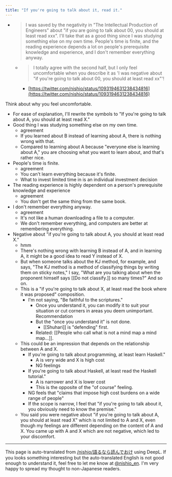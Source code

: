 ```yaml
---
title: "If you're going to talk about it, read it."
---
```


- > I was saved by the negativity in "The Intellectual Production of Engineers" about "if you are going to talk about 00, you should at least read xxx". I'll take that as a good thing since I was studying something else on my own time. People's time is finite, and the reading experience depends a lot on people's prerequisite knowledge and experience, and I don't remember everything anyway.
    - > I totally agree with the second half, but I only feel uncomfortable when you describe it as 'I was negative about "if you're going to talk about 00, you should at least read xx"'!
        - [https://twitter.com/nishio/status/1093194631238434816](https://twitter.com/nishio/status/1093194631238434816)

Think about why you feel uncomfortable.
- For ease of explanation, I'll rewrite the symbols to "If you're going to talk about A, you should at least read X."
- Good thing I was studying something else on my own time.
    - agreement
    - If you learned about B instead of learning about A, there is nothing wrong with that.
    - Compared to learning about A because "everyone else is learning about A," you are choosing what you want to learn about, and that's rather nice.
- People's time is finite.
    - agreement
    - You can't learn everything because it's finite.
    - What to invest limited time in is an individual investment decision
- The reading experience is highly dependent on a person's prerequisite knowledge and experience
    - agreement
    - You don't get the same thing from the same book.
- I don't remember everything anyway.
    - agreement
    - It's not like a human downloading a file to a computer.
    - We don't remember everything, and computers are better at remembering everything.
- Negative about "if you're going to talk about A, you should at least read X."
    - hmm
    - There's nothing wrong with learning B instead of A, and in learning A, it might be a good idea to read Y instead of X.
    - But when someone talks about the KJ method, for example, and says, "The KJ method is a method of classifying things by writing them on sticky notes," I say, "What are you talking about when the proponent himself says [[Do not classify.]] so many times?" And so on.
    - This is a "if you're going to talk about X, at least read the book where it was proposed" composition.
        - I'm not saying, "Be faithful to the scriptures."
            - Once you understand it, you can modify it to suit your situation or cut corners in areas you deem unimportant. Recommendation
            - But the "once you understand it" is not done.
                - [[Shuhari]] is "defending" first.
            - Related: [[People who call what is not a mind map a mind map...]].
    - This could be an impression that depends on the relationship between A and X.
        - If you're going to talk about programming, at least learn Haskell."
            - A is very wide and X is high cost
            - NG feelings
        - If you're going to talk about Haskell, at least read the Haskell tutorial."
            - A is narrower and X is lower cost
            - This is the opposite of the "of course" feeling.
        - NG feels that "claims that impose high cost burdens on a wide range of people"
        - If the scope is narrow, I feel that "if you're going to talk about it, you obviously need to know the premise."
    - You said you were negative about "if you're going to talk about A, you should at least read X" which is not limited to A and X, even though my feelings are different depending on the content of A and X. You came up with A and X which are not negative, which led to your discomfort.

---
This page is auto-translated from [/nishio/語るなら読んでおけ](https://scrapbox.io/nishio/語るなら読んでおけ) using DeepL. If you looks something interesting but the auto-translated English is not good enough to understand it, feel free to let me know at [@nishio_en](https://twitter.com/nishio_en). I'm very happy to spread my thought to non-Japanese readers.